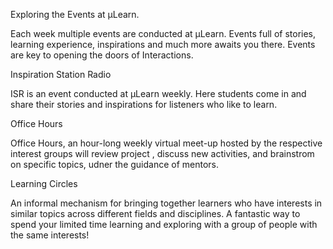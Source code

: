 Exploring the Events at µLearn.

Each week multiple events are conducted at µLearn. Events full of stories, learning experience, inspirations and much more awaits you there. Events are key to opening the doors of Interactions.

Inspiration Station Radio

ISR is an event conducted at µLearn weekly. Here students come in and share their stories and inspirations for listeners who like to learn.

Office Hours

Office Hours, an hour-long weekly virtual meet-up hosted by the respective interest groups will review project , discuss new activities, and brainstrom on specific topics, udner the guidance of mentors.

Learning Circles

An informal mechanism for bringing together learners who have interests in similar topics across different fields and disciplines. A fantastic way to spend your limited time learning and exploring with a group of people with the same interests!